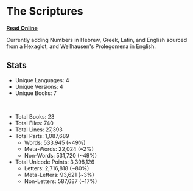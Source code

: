 # The Scriptures

**[Read Online](https://r-neal-kelly.github.io/the_scriptures/)**

Currently adding Numbers in Hebrew, Greek, Latin, and English sourced from a Hexaglot, and Wellhausen's Prolegomena in English.

## Stats

- Unique Languages: 4
- Unique Versions: 4
- Unique Books: 7

<br>

- Total Books: 23
- Total Files: 740
- Total Lines: 27,393
- Total Parts: 1,087,689
    - Words: 533,945 (~49%)
    - Meta-Words: 22,024 (~2%)
    - Non-Words: 531,720 (~49%)
- Total Unicode Points: 3,398,126
    - Letters: 2,716,818 (~80%)
    - Meta-Letters: 93,621 (~3%)
    - Non-Letters: 587,687 (~17%)
